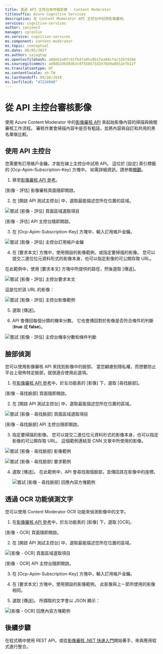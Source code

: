 ```yaml
---
title: 透過 API 主控台來仲裁影像 - Content Moderator
titlesuffix: Azure Cognitive Services
description: 在 Content Moderator API 主控台中試用影像審核。
services: cognitive-services
author: sanjeev3
manager: cgronlun
ms.service: cognitive-services
ms.component: content-moderator
ms.topic: conceptual
ms.date: 08/05/2017
ms.author: sajagtap
ms.openlocfilehash: a88eb1e0fc91fb47a95c8b1fea84cfac32674266
ms.sourcegitcommit: ad08b2db50d63c8f550575d2e7bb9a0852efb12f
ms.translationtype: HT
ms.contentlocale: zh-TW
ms.lasthandoff: 09/26/2018
ms.locfileid: "47224948"
---
```

# <a name="moderate-images-from-the-api-console"></a>從 API 主控台審核影像

使用 Azure Content Moderator 中的[影像審核 API](https://westus.dev.cognitive.microsoft.com/docs/services/57cf753a3f9b070c105bd2c1/operations/57cf753a3f9b070868a1f66c) 來起始影像內容的掃描與檢閱審核工作流程。 審核作業會掃描內容中是否有粗話，並將內容與自訂和共用的黑名單做比較。

## <a name="use-the-api-console"></a>使用 API 主控台
您需要有訂用帳戶金鑰，才能在線上主控台中試用 API。 這位於 [設定] 索引標籤的 [Ocp-Apim-Subscription-Key] 方塊中。 如需詳細資訊，請參閱[概觀](overview.md)。

1.  移至[影像審核 API 參考](https://westus.dev.cognitive.microsoft.com/docs/services/57cf753a3f9b070c105bd2c1/operations/57cf753a3f9b070868a1f66c)。

  [影像 - 評估] 影像審核頁面隨即開啟。

2. 在 [開啟 API 測試主控台] 中，選取最能描述您所在位置的區域。 

  ![嘗試 [影像 - 評估] 頁面區域選取項目](images/test-drive-region.png)
  
  [影像 - 評估] API 主控台隨即開啟。

3. 在 [Ocp-Apim-Subscription-Key] 方塊中，輸入訂用帳戶金鑰。

  ![嘗試 [影像 - 評估] 主控台訂用帳戶金鑰](images/try-image-api-1.PNG)

4. 在 [要求本文] 方塊中，使用預設的影像範例，或指定要掃描的影像。 您可以提交二進位位元資料形式的影像本身，也可以指定影像的可公開存取 URL。 

  在此範例中，使用 [要求本文] 方塊中所提供的路徑，然後選取 [傳送]。 

   ![嘗試 [影像 - 評估] 主控台要求本文](images/try-image-api-2.PNG)

  這是位於該 URL 的影像：

  ![嘗試 [影像 - 評估] 主控台影像範例](images/sample-image.jpg) 

5. 選取 [傳送]。

6. API 會傳回每個分類的機率分數。 它也會傳回對於影像是否符合條件的判斷 (**true** 或 **false**)。 

  ![嘗試 [影像 - 評估] 主控台機率分數和條件判斷](images/try-image-api-3.PNG)

## <a name="face-detection"></a>臉部偵測

您可以使用影像審核 API 來找到影像中的臉部。 當您顧慮到隱私權，而想要防止平台上發佈特定臉部，就很適合使用此選項。 

1.  在[影像審核 API 參考](https://westus.dev.cognitive.microsoft.com/docs/services/57cf753a3f9b070c105bd2c1/operations/57cf753a3f9b070868a1f66c)中，於左功能表的 [影像] 下，選取 [尋找臉部]。 

  [影像 - 尋找臉部] 頁面隨即開啟。

2.  在 [開啟 API 測試主控台] 中，選取最能描述您所在位置的區域。 

  ![嘗試 [影像 - 尋找臉部] 頁面區域選取項目](images/test-drive-region.png)

  [影像 - 尋找臉部] API 主控台隨即開啟。

3. 指定要掃描的影像。 您可以提交二進位位元資料形式的影像本身，也可以指定影像的可公開存取 URL。 這個範例連結至 CNN 文章中所使用的影像。

  ![嘗試 [影像 - 尋找臉部] 影像範例](images/try-image-api-face-image.jpg)

  ![嘗試 [影像 - 尋找臉部] 要求範例](images/try-image-api-face-request.png)

4. 選取 [傳送]。 在此範例中，API 會尋找兩個臉部，並傳回其在影像中的座標。

   ![嘗試 [影像 - 尋找臉部] 回應內容方塊範例](images/try-image-api-face-response.png)

## <a name="text-detection-via-ocr-capability"></a>透過 OCR 功能偵測文字

您可以使用 Content Moderator OCR 功能來偵測影像中的文字。

1. 在[影像審核 API 參考](https://westus.dev.cognitive.microsoft.com/docs/services/57cf753a3f9b070c105bd2c1/operations/57cf753a3f9b070868a1f66c)中，於左功能表的 [影像] 下，選取 [OCR]。 

  [影像 - OCR] 頁面隨即開啟。

2. 在 [開啟 API 測試主控台] 中，選取最能描述您所在位置的區域。 

  ![[影像 - OCR] 頁面區域選取項目](images/test-drive-region.png)

  [影像 - OCR] API 主控台隨即開啟。

3. 在 [Ocp-Apim-Subscription-Key] 方塊中，輸入訂用帳戶金鑰。

4. 在 [要求本文] 方塊中，使用預設的影像範例。 此影像與上一節所使用的影像相同。

5. 選取 [傳送]。 所擷取的文字會以 JSON 顯示：

  ![[影像 - OCR] 回應內容方塊範例](images/try-image-api-ocr.PNG)

## <a name="next-steps"></a>後續步驟

在程式碼中使用 REST API，或從[影像審核 .NET 快速入門](image-moderation-quickstart-dotnet.md)開始著手，來與應用程式進行整合。

